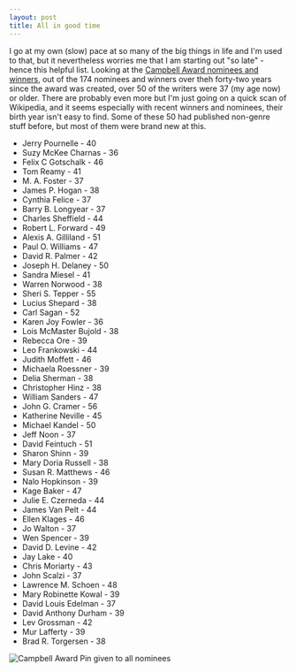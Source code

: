 ```yaml
---
layout: post
title: All in good time
---
```


I go at my own (slow) pace at so many of the big things in life and I'm used to that, but it nevertheless worries me that I am starting out "so late" - hence this helpful list. Looking at the [Campbell Award nominees and winners](http://en.wikipedia.org/wiki/John_W._Campbell_Award_for_Best_New_Writer), out of the 174 nominees and winners over theh forty-two years since the award was created, over 50 of the writers were 37 (my age now) or older. There are probably even more but I'm just going on a quick scan of Wikipedia, and it seems especially with recent winners and nominees, their birth year isn't easy to find. Some of these 50 had published non-genre stuff before, but most of them were brand new at this. 


*	Jerry Pournelle - 40
*	Suzy McKee Charnas - 36
* 	Felix C Gotschalk - 46
*	Tom Reamy - 41
*	M. A. Foster - 37
*	James P. Hogan - 38
*	Cynthia Felice - 37
*	Barry B. Longyear - 37
*	Charles Sheffield - 44
*	Robert L. Forward - 49
*	Alexis A. Gilliland - 51
*	Paul O. Williams - 47
*	David R. Palmer - 42
*	Joseph H. Delaney - 50
*	Sandra Miesel - 41 
*	Warren Norwood - 38
*	Sheri S. Tepper - 55 
*	Lucius Shepard - 38
*	Carl Sagan - 52
*	Karen Joy Fowler - 36 
*	Lois McMaster Bujold - 38
*	Rebecca Ore - 39
*	Leo Frankowski - 44
*	Judith Moffett - 46 
*	Michaela Roessner - 39 
*	Delia Sherman - 38
*	Christopher Hinz - 38
*	William Sanders - 47
*	John G. Cramer - 56
*	Katherine Neville - 45
*	Michael Kandel - 50
*	Jeff Noon - 37
*	David Feintuch - 51
*	Sharon Shinn - 39
*	Mary Doria Russell - 38
*	Susan R. Matthews - 46
*	Nalo Hopkinson - 39
*	Kage Baker - 47
*	Julie E. Czerneda - 44
*	James Van Pelt - 44
*	Ellen Klages - 46
*	Jo Walton - 37
*	Wen Spencer - 39
*	David D. Levine - 42
*	Jay Lake - 40
*	Chris Moriarty - 43
*	John Scalzi - 37
*	Lawrence M. Schoen - 48
*	Mary Robinette Kowal - 39
*	David Louis Edelman - 37
*	David Anthony Durham - 39
*	Lev Grossman - 42
*	Mur Lafferty - 39
*	Brad R. Torgersen - 38


![Campbell Award Pin given to all nominees]({{site_url}}/images/CampbellAwardPin.jpg)